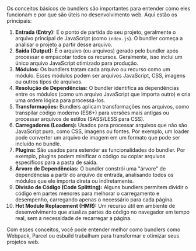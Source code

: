 Os conceitos básicos de bundlers são importantes para entender como eles funcionam e por que são úteis no desenvolvimento web. Aqui estão os principais:

1. **Entrada (Entry):** É o ponto de partida do seu projeto, geralmente o arquivo principal de JavaScript (como `index.js`). O bundler começa a analisar o projeto a partir desse arquivo.
2. **Saída (Output):** É o arquivo (ou arquivos) gerado pelo bundler após processar e empacotar todos os recursos. Geralmente, isso inclui um único arquivo JavaScript otimizado para produção.
3. **Módulos:** Os bundlers tratam cada arquivo ou recurso como um módulo. Esses módulos podem ser arquivos JavaScript, CSS, imagens ou outros tipos de arquivos.
4. **Resolução de Dependências:** O bundler identifica as dependências entre os módulos (como um arquivo JavaScript que importa outro) e cria uma ordem lógica para processá-los.
5. **Transformações:** Bundlers aplicam transformações nos arquivos, como transpilar código moderno (ES6+) para versões mais antigas ou processar arquivos de estilos (SASS/LESS para CSS).
6. **Carregadores (Loaders):** Usados para processar arquivos que não são JavaScript puro, como CSS, imagens ou fontes. Por exemplo, um loader pode converter um arquivo de imagem em um formato que pode ser incluído no bundle.
7. **Plugins:** São usados para estender as funcionalidades do bundler. Por exemplo, plugins podem minificar o código ou copiar arquivos específicos para a pasta de saída.
8. **Árvore de Dependências:** O bundler constrói uma "árvore" de dependências a partir do arquivo de entrada, analisando todos os módulos que ele importa direta ou indiretamente.
9. **Divisão de Código (Code Splitting):** Alguns bundlers permitem dividir o código em partes menores para melhorar o carregamento e desempenho, carregando apenas o necessário para cada página.
10. **Hot Module Replacement (HMR):** Um recurso útil em ambiente de desenvolvimento que atualiza partes do código no navegador em tempo real, sem a necessidade de recarregar a página.

Com esses conceitos, você pode entender melhor como bundlers como Webpack, Parcel ou esbuild trabalham para transformar e otimizar seus projetos web.

